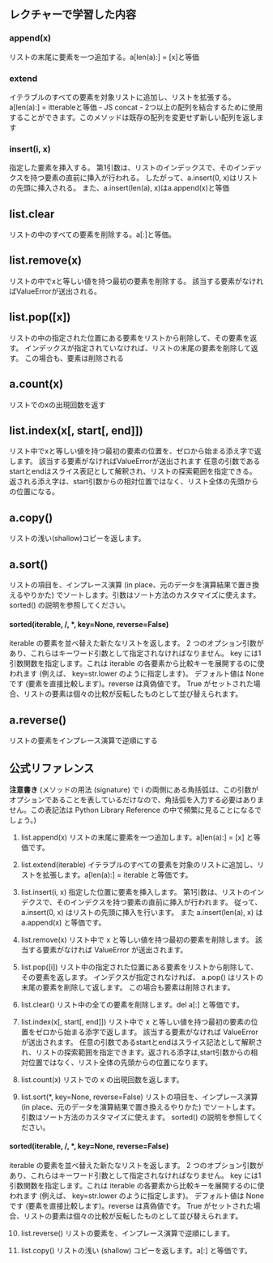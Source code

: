 ## レクチャーで学習した内容


### append(x)
リストの末尾に要素を一つ追加する。a[len(a):] = [x]と等価

### extend
イテラブルのすべての要素を対象リストに追加し、リストを拡張する。a[len(a):] = itterableと等価
    - JS concat
        - 2つ以上の配列を結合するために使用することができます。このメソッドは既存の配列を変更せず新しい配列を返します

### insert(i, x)
指定した要素を挿入する。
第1引数は、リストのインデックスで、そのインデックスを持つ要素の直前に挿入が行われる。
したがって、a.insert(0, x)はリストの先頭に挿入される。
また、a.insert(len(a), x)はa.append(x)と等価

## list.clear
リストの中のすべての要素を削除する。a[:]と等価。

## list.remove(x)
リストの中でxと等しい値を持つ最初の要素を削除する。
該当する要素がなければValueErrorが送出される。

## list.pop([x])
リストの中の指定された位置にある要素をリストから削除して、その要素を返す。
インデックスが指定されていなければ、リストの末尾の要素を削除して返す。
この場合も、要素は削除される

## a.count(x)
リストでのxの出現回数を返す

## list.index(x[, start[, end]])
リスト中でxと等しい値を持つ最初の要素の位置を、ゼロから始まる添え字で返します。
該当する要素がなければValueErrorが送出されます
任意の引数であるstartとendはスライス表記として解釈され、リストの探索範囲を指定できる。
返される添え字は、start引数からの相対位置ではなく、リスト全体の先頭からの位置になる。

## a.copy()
リストの浅い(shallow)コピーを返します。

## a.sort()
リストの項目を、インプレース演算 (in place、元のデータを演算結果で置き換えるやりかた) でソートします。引数はソート方法のカスタマイズに使えます。 sorted() の説明を参照してください。
#### sorted(iterable, /, *, key=None, reverse=False)
iterable の要素を並べ替えた新たなリストを返します。
2 つのオプション引数があり、これらはキーワード引数として指定されなければなりません。
key には1引数関数を指定します。これは iterable の各要素から比較キーを展開するのに使われます (例えば、 key=str.lower のように指定します)。 デフォルト値は None です (要素を直接比較します)。reverse は真偽値です。 True がセットされた場合、リストの要素は個々の比較が反転したものとして並び替えられます。

## a.reverse()
リストの要素をインプレース演算で逆順にする


## 公式リファレンス
**注意書き**
 (メソッドの用法 (signature) で i の両側にある角括弧は、この引数がオプションであることを表しているだけなので、角括弧を入力する必要はありません。この表記法は Python Library Reference の中で頻繁に見ることになるでしょう。)


1. list.append(x)
リストの末尾に要素を一つ追加します。a[len(a):] = [x] と等価です。

2. list.extend(iterable)
イテラブルのすべての要素を対象のリストに追加し、リストを拡張します。a[len(a):] = iterable と等価です。

3. list.insert(i, x)
指定した位置に要素を挿入します。
第1引数は、リストのインデクスで、そのインデクスを持つ要素の直前に挿入が行われます。
従って、a.insert(0, x) はリストの先頭に挿入を行います。
また a.insert(len(a), x) は a.append(x) と等価です。

4. list.remove(x)
リスト中で x と等しい値を持つ最初の要素を削除します。
該当する要素がなければ ValueError が送出されます。

5. list.pop([i])
リスト中の指定された位置にある要素をリストから削除して、その要素を返します。
インデクスが指定されなければ、 a.pop() はリストの末尾の要素を削除して返します。
この場合も要素は削除されます。

6. list.clear()
リスト中の全ての要素を削除します。del a[:] と等価です。

7. list.index(x[, start[, end]])
リスト中で x と等しい値を持つ最初の要素の位置をゼロから始まる添字で返します。 
該当する要素がなければ ValueError が送出されます。
任意の引数であるstartとendはスライス記法として解釈され、リストの探索範囲を指定できます。返される添字は,start引数からの相対位置ではなく、リスト全体の先頭からの位置になります。

8. list.count(x)
リストでの x の出現回数を返します。

9. list.sort(*, key=None, reverse=False)
リストの項目を、インプレース演算 (in place、元のデータを演算結果で置き換えるやりかた) でソートします。引数はソート方法のカスタマイズに使えます。 sorted() の説明を参照してください。
#### sorted(iterable, /, *, key=None, reverse=False)
iterable の要素を並べ替えた新たなリストを返します。
2 つのオプション引数があり、これらはキーワード引数として指定されなければなりません。
key には1引数関数を指定します。これは iterable の各要素から比較キーを展開するのに使われます (例えば、 key=str.lower のように指定します)。 デフォルト値は None です (要素を直接比較します)。reverse は真偽値です。 True がセットされた場合、リストの要素は個々の比較が反転したものとして並び替えられます。

10. list.reverse()
リストの要素を、インプレース演算で逆順にします。

11. list.copy()
リストの浅い (shallow) コピーを返します。a[:] と等価です。